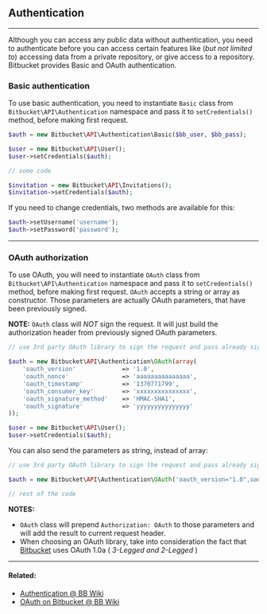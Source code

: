 ## Authentication

----
Although you can access any public data without authentication, you need to authenticate before you can access certain features like (_but not limited to_) accessing data from a private repository, or give access to a repository.
Bitbucket provides Basic and OAuth authentication.

### Basic authentication
To use basic authentication, you need to instantiate `Basic` class from `Bitbucket\API\Authentication` namespace and pass it to `setCredentials()` method, before making first request.
 
```php
$auth = new Bitbucket\API\Authentication\Basic($bb_user, $bb_pass);

$user = new Bitbucket\API\User();
$user->setCredentials($auth);

// some code

$invitation = new Bitbucket\API\Invitations();
$invitation->setCredentials($auth);
```

If you need to change credentials, two methods are available for this:
```php
$auth->setUsername('username');
$auth->setPassword('password');
```

----

### OAuth authorization
To use OAuth, you will need to instantiate `OAuth` class from `Bitbucket\API\Authentication` namespace and pass it to `setCredentials()` method, before making first request.
`OAuth` accepts a string or array as constructor. Those parameters are actually OAuth parameters, that have been previously signed.

**NOTE:** `OAuth` class will _NOT_ sign the request. It will just build the authorization header from previously signed OAuth parameters.

```php
// use 3rd party OAuth library to sign the request and pass already signed parameters to `OAuth` class.

$auth = new Bitbucket\API\Authentication\OAuth(array(
    'oauth_version'             => '1.0',
    'oauth_nonce'               => 'aaaaaaaaaaaaaaa',
    'oauth_timestamp'           => '1370771799',
    'oauth_consumer_key'        => 'xxxxxxxxxxxxxxx',
    'oauth_signature_method'    => 'HMAC-SHA1',
    'oauth_signature'           => 'yyyyyyyyyyyyyyy'
));

$user = new Bitbucket\API\User();
$user->setCredentials($auth);
```

You can also send the parameters as string, instead of array:
```php
// use 3rd party OAuth library to sign the request and pass already signed parameters to `OAuth` class.

$auth = new Bitbucket\API\Authentication\OAuth('oauth_version="1.0",oauth_nonce="aaaaaaaaaaaaaaa",oauth_timestamp="1370771799",oauth_consumer_key="xxxxxxxxxxxxxxx",oauth_signature_method="HMAC-SHA1",oauth_signature="yyyyyyyyyyyyyyy"');

// rest of the code
```

**NOTES:**

* `OAuth` class will prepend `Authorization: OAuth` to those parameters and will add the result to current request header.
* When choosing an OAuth library, take into consideration the fact that [Bitbucket](https://bitbucket.org) uses OAuth 1.0a ( _3-Legged and 2-Legged_ )

----

#### Related:
  * [Authentication @ BB Wiki](https://confluence.atlassian.com/display/BITBUCKET/Use+the+Bitbucket+REST+APIs#UsetheBitbucketRESTAPIs-Authentication)
  * [OAuth on Bitbucket @ BB Wiki](https://confluence.atlassian.com/display/BITBUCKET/OAuth+on+Bitbucket)
